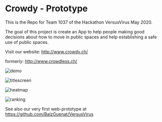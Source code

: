 # Crowdy - Prototype

This is the Repo for Team 1037 of the Hackathon VersusVirus May 2020.

The goal of this project is create an App to help people making good decisions about how to move in public spaces and help establishing a safe use of public spaces.

Visit our website: http://www.crowdy.ch/ 

formerly: http://www.crowdless.ch/

![demo](screenshots/crowdy.png)

![titlescreen](screenshots/search.png)

![heatmap](screenshots/heatmap.png)

![ranking](screenshots/ranking.gif)

See also our very first web-prototype at https://github.com/BalzGuenat/VersusVirus






